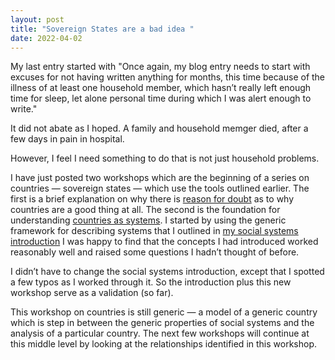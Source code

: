 ```yaml
---
layout: post
title: "Sovereign States are a bad idea "
date: 2022-04-02
---
```


My last entry started with "Once again, my blog entry needs to start with excuses for not having written anything for months, this time because of the illness of at least one household member, which hasn’t really left enough time for sleep, let alone personal time during which I was alert enough to write."

It did not abate as I hoped. A family and household memger died, after a few days in pain in hospital.

However, I feel I need something to do that is not just household problems.

I have just posted two workshops which are the beginning of a series on countries ― sovereign states ― which use the tools outlined earlier. The first is a brief explanation on why there is [reason for doubt](/workbook/reasonfordoubt) as to why countries are a good thing at all. The second is the foundation for understanding [countries as systems](/workbook/countriesassystems). I started by using the generic framework for describing systems that I outlined in [my social systems introduction](/workbook/socialsystemsintro) I was happy to find that the concepts I had introduced worked reasonably well and raised some questions I hadn’t thought of before.

I didn’t have to change the social systems introduction, except that I spotted a few typos as I worked through it. So the introduction plus this new workshop serve as a validation (so far).

This workshop on countries is still generic ― a model of a generic country which is step in between the generic properties of social systems and the analysis of a particular country. The next few workshops will continue at this middle level by looking at the relationships identified in this workshop.
